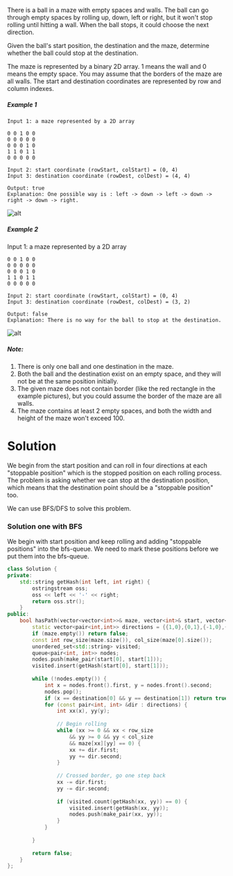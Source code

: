 There is a ball in a maze with empty spaces and walls. The ball can go through empty spaces by rolling up, down, left or right, but it won't stop rolling until hitting a wall. When the ball stops, it could choose the next direction.

Given the ball's start position, the destination and the maze, determine whether the ball could stop at the destination.

The maze is represented by a binary 2D array. 1 means the wall and 0 means the empty space. You may assume that the borders of the maze are all walls. The start and destination coordinates are represented by row and column indexes.

##### Example 1

```
Input 1: a maze represented by a 2D array

0 0 1 0 0
0 0 0 0 0
0 0 0 1 0
1 1 0 1 1
0 0 0 0 0

Input 2: start coordinate (rowStart, colStart) = (0, 4)
Input 3: destination coordinate (rowDest, colDest) = (4, 4)

Output: true
Explanation: One possible way is : left -> down -> left -> down -> right -> down -> right.

```

![alt](https://leetcode.com/static/images/problemset/maze_1_example_1.png)

##### Example 2

Input 1: a maze represented by a 2D array

```
0 0 1 0 0
0 0 0 0 0
0 0 0 1 0
1 1 0 1 1
0 0 0 0 0

Input 2: start coordinate (rowStart, colStart) = (0, 4)
Input 3: destination coordinate (rowDest, colDest) = (3, 2)

Output: false
Explanation: There is no way for the ball to stop at the destination.

```

![alt](https://leetcode.com/static/images/problemset/maze_1_example_2.png )

##### Note:

1. There is only one ball and one destination in the maze.
2. Both the ball and the destination exist on an empty space, and they will not be at the same position initially.
3. The given maze does not contain border (like the red rectangle in the example pictures), but you could assume the border of the maze are all walls.
4. The maze contains at least 2 empty spaces, and both the width and height of the maze won't exceed 100.

# Solution

We begin from the start position and can roll in four directions at each "stoppable position" which is the stopped position on each rolling process. The problem is asking whether we can stop at the destination position, which means that the destination point should be a "stoppable position" too. 

We can use BFS/DFS to solve this problem.


### Solution one with BFS

We begin with start position and keep rolling and adding "stoppable positions" into the bfs-queue. We need to mark these positions before we put them into the bfs-queue.

```cpp
class Solution {
private:
    std::string getHash(int left, int right) {
        ostringstream oss;
        oss << left << '-' << right;
        return oss.str();
    }
public:
    bool hasPath(vector<vector<int>>& maze, vector<int>& start, vector<int>& destination) {
        static vector<pair<int,int>> directions = {{1,0},{0,1},{-1,0},{0,-1}};
        if (maze.empty()) return false;
        const int row_size(maze.size()), col_size(maze[0].size());
        unordered_set<std::string> visited;
        queue<pair<int, int>> nodes;
        nodes.push(make_pair(start[0], start[1]));
        visited.insert(getHash(start[0], start[1]));
        
        while (!nodes.empty()) {
            int x = nodes.front().first, y = nodes.front().second;
            nodes.pop();
            if (x == destination[0] && y == destination[1]) return true;
            for (const pair<int, int> &dir : directions) {
                int xx(x), yy(y);
                
                // Begin rolling
                while (xx >= 0 && xx < row_size 
                    && yy >= 0 && yy < col_size 
                    && maze[xx][yy] == 0) {
                    xx += dir.first;
                    yy += dir.second;
                }
                
                // Crossed border, go one step back
                xx -= dir.first;
                yy -= dir.second;
                    
                if (visited.count(getHash(xx, yy)) == 0) {
                    visited.insert(getHash(xx, yy));
                    nodes.push(make_pair(xx, yy));
                }    
            }
            
        }
        
        return false;
    }
};
```
